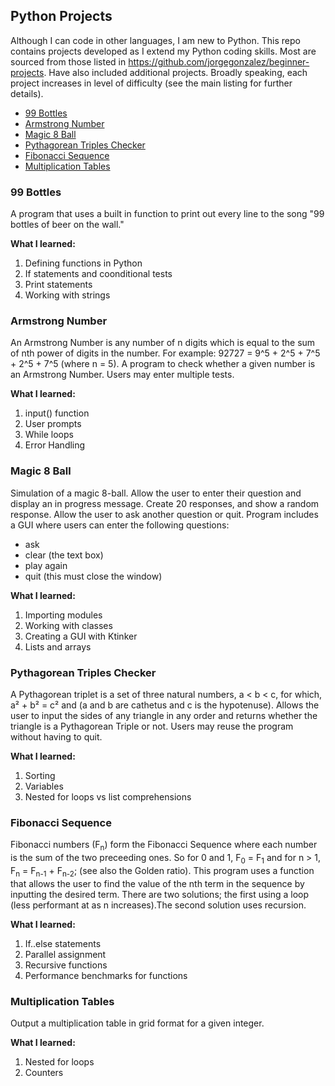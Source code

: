 ## Python Projects

Although I can code in other languages, I am new to Python. This repo contains projects developed as I extend my Python coding skills.
Most are sourced from those listed in https://github.com/jorgegonzalez/beginner-projects. 
Have also included additional projects. Broadly speaking, each project increases in level of difficulty (see the main listing for further details).

* [99 Bottles](#99-Bottles)
* [Armstrong Number](#Armstrong-Number)
* [Magic 8 Ball](#Magic-8-ball)
* [Pythagorean Triples Checker](#Pythagorean-Triples-Checker)
* [Fibonacci Sequence](#Fibonacci-Sequence)
* [Multiplication Tables](#Multiplication-Tables)

### 99 Bottles
A program that uses a built in function to print out every line to the song "99 bottles of beer on the wall." 

**What I learned:**
1. Defining functions in Python
2. If statements and coonditional tests
3. Print statements 
4. Working with strings

### Armstrong Number
An Armstrong Number is any number of n digits which is equal to the sum of nth power of digits in the number. 
For example: 92727 = 9^5 + 2^5 + 7^5 + 2^5 + 7^5 (where n = 5).
A program to check whether a given number is an Armstrong Number. Users may enter multiple tests.

**What I learned:**
1. input() function
2. User prompts
3. While loops
4. Error Handling

### Magic 8 Ball
Simulation of a magic 8-ball. Allow the user to enter their question and display an in progress message.
Create 20 responses, and show a random response. Allow the user to ask another question or quit.
Program includes a GUI where users can enter the following questions:
* ask
* clear (the text box)
* play again
* quit (this must close the window)

**What I learned:**
1. Importing modules
2. Working with classes
3. Creating a GUI with Ktinker
4. Lists and arrays

### Pythagorean Triples Checker
A Pythagorean triplet is a set of three natural numbers, a < b < c, for which, a² + b² = c² and (a and b are cathetus and c is the hypotenuse).
Allows the user to input the sides of any triangle in any order and returns whether the triangle is a Pythagorean Triple or not.
Users may reuse the program without having to quit.

**What I learned:**
1. Sorting
2. Variables
3. Nested for loops vs list comprehensions

### Fibonacci Sequence
Fibonacci numbers (F<sub>n</sub>) form the Fibonacci Sequence where each number is the sum of the two preceeding ones. 
So for 0 and 1, F<sub>0</sub> = F<sub>1</sub> and for n > 1, F<sub>n</sub> = F<sub>n-1</sub> + F<sub>n-2</sub>; (see also the Golden ratio).
This program uses a function that allows the user to find the value of the nth term in the sequence by inputting the desired term. 
There are two solutions; the first using a loop (less performant at as n increases).The second solution uses recursion.

**What I learned:**
1. If..else statements
2. Parallel assignment
3. Recursive functions
4. Performance benchmarks for functions

### Multiplication Tables
Output a multiplication table in grid format for a given integer. 

**What I learned:**
1. Nested for loops
2. Counters







